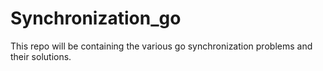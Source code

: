 # Synchronization_go
This repo will be containing the various go synchronization problems and their solutions.
